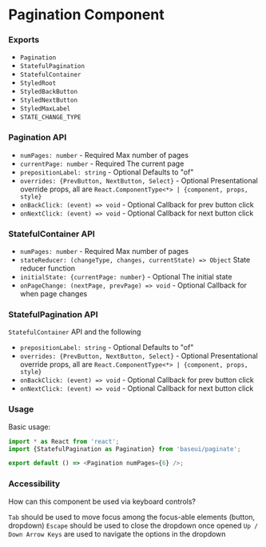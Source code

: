 # Pagination Component

### Exports

- `Pagination`
- `StatefulPagination`
- `StatefulContainer`
- `StyledRoot`
- `StyledBackButton`
- `StyledNextButton`
- `StyledMaxLabel`
- `STATE_CHANGE_TYPE`

### Pagination API

- `numPages: number` - Required
  Max number of pages
- `currentPage: number` - Required
  The current page
- `prepositionLabel: string` - Optional
  Defaults to "of"
- `overrides: {PrevButton, NextButton, Select}` - Optional
  Presentational override props, all are `React.ComponentType<*> | {component, props, style}`
- `onBackClick: (event) => void` - Optional
  Callback for prev button click
- `onNextClick: (event) => void` - Optional
  Callback for next button click

### StatefulContainer API

- `numPages: number` - Required
  Max number of pages
- `stateReducer: (changeType, changes, currentState) => Object`
  State reducer function
- `initialState: {currentPage: number}` - Optional
  The initial state
- `onPageChange: (nextPage, prevPage) => void` - Optional
  Callback for when page changes

### StatefulPagination API

`StatefulContainer` API and the following

- `prepositionLabel: string` - Optional
  Defaults to "of"
- `overrides: {PrevButton, NextButton, Select}` - Optional
  Presentational override props, all are `React.ComponentType<*> | {component, props, style}`
- `onBackClick: (event) => void` - Optional
  Callback for prev button click
- `onNextClick: (event) => void` - Optional
  Callback for next button click

### Usage

Basic usage:

```javascript
import * as React from 'react';
import {StatefulPagination as Pagination} from 'baseui/paginate';

export default () => <Pagination numPages={6} />;
```

### Accessibility

How can this component be used via keyboard controls?

`Tab` should be used to move focus among the focus-able elements (button, dropdown)
`Escape` should be used to close the dropdown once opened
`Up / Down Arrow Keys` are used to navigate the options in the dropdown
